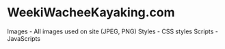 # WeekiWacheeKayaking.com

Images - All images used on site (JPEG, PNG)
Styles - CSS styles
Scripts - JavaScripts 
